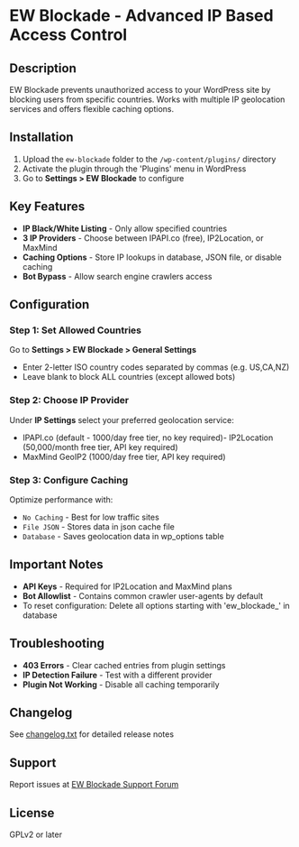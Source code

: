 # EW Blockade - Advanced IP Based Access Control

## Description
EW Blockade prevents unauthorized access to your WordPress site by blocking users from specific countries. Works with multiple IP geolocation services and offers flexible caching options.

## Installation
1. Upload the `ew-blockade` folder to the `/wp-content/plugins/` directory
2. Activate the plugin through the 'Plugins' menu in WordPress
3. Go to **Settings > EW Blockade** to configure

## Key Features
- **IP Black/White Listing** - Only allow specified countries
- **3 IP Providers** - Choose between IPAPI.co (free), IP2Location, or MaxMind
- **Caching Options** - Store IP lookups in database, JSON file, or disable caching
- **Bot Bypass** - Allow search engine crawlers access

## Configuration
### Step 1: Set Allowed Countries
Go to **Settings > EW Blockade > General Settings**
- Enter 2-letter ISO country codes separated by commas (e.g. US,CA,NZ)
- Leave blank to block ALL countries (except allowed bots)

### Step 2: Choose IP Provider
Under **IP Settings** select your preferred geolocation service:
- IPAPI.co (default - 1000/day free tier, no key required)\- IP2Location (50,000/month free tier, API key required)
- MaxMind GeoIP2 (1000/day free tier, API key required)

### Step 3: Configure Caching
Optimize performance with:
- `No Caching` - Best for low traffic sites
- `File JSON` - Stores data in json cache file
- `Database` - Saves geolocation data in wp_options table

## Important Notes
- **API Keys** - Required for IP2Location and MaxMind plans
- **Bot Allowlist** - Contains common crawler user-agents by default
- To reset configuration: Delete all options starting with 'ew_blockade_' in database

## Troubleshooting
- **403 Errors** - Clear cached entries from plugin settings
- **IP Detection Failure** - Test with a different provider
- **Plugin Not Working** - Disable all caching temporarily

## Changelog
See [changelog.txt](changelog.txt) for detailed release notes

## Support
Report issues at [EW Blockade Support Forum](https://example.com/support)

## License
GPLv2 or later